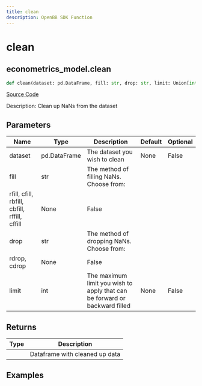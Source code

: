 ```yaml
---
title: clean
description: OpenBB SDK Function
---
```

# clean

## econometrics_model.clean

```python
def clean(dataset: pd.DataFrame, fill: str, drop: str, limit: Union[int, NoneType]) -> DataFrame:
```
[Source Code](https://github.com/OpenBB-finance/OpenBBTerminal/tree/main/openbb_terminal/econometrics/econometrics_model.py#L62)

Description: Clean up NaNs from the dataset

## Parameters

| Name | Type | Description | Default | Optional |
| ---- | ---- | ----------- | ------- | -------- |
| dataset | pd.DataFrame | The dataset you wish to clean | None | False |
| fill | str | The method of filling NaNs. Choose from:
rfill, cfill, rbfill, cbfill, rffill, cffill | None | False |
| drop | str | The method of dropping NaNs. Choose from:
rdrop, cdrop | None | False |
| limit | int | The maximum limit you wish to apply that can be forward or backward filled | None | False |

## Returns

| Type | Description |
| ---- | ----------- |
|  | Dataframe with cleaned up data |

## Examples

